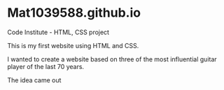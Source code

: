 # Mat1039588.github.io
Code Institute - HTML, CSS project


This is my first website using HTML and CSS.

I wanted to create a website based on three of the most influential guitar player of the last 70 years.

The idea came out